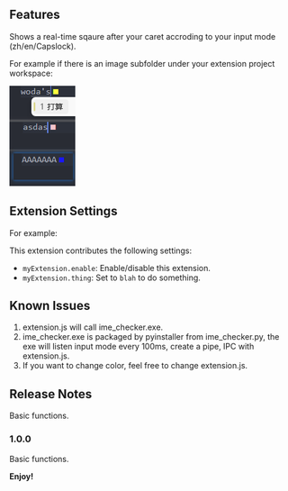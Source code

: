## Features
Shows a real-time sqaure after your caret accroding to your input mode (zh/en/Capslock).

For example if there is an image subfolder under your extension project workspace:

![Example Image](example.png)


## Extension Settings

For example:

This extension contributes the following settings:

* `myExtension.enable`: Enable/disable this extension.
* `myExtension.thing`: Set to `blah` to do something.

## Known Issues
1. extension.js will call ime_checker.exe.
2. ime_checker.exe is packaged by pyinstaller from ime_checker.py, the exe will listen input mode every 100ms, create a pipe, IPC with extension.js.
3. If you want to change color, feel free to change extension.js.

## Release Notes
Basic functions.

### 1.0.0
Basic functions.

**Enjoy!**
